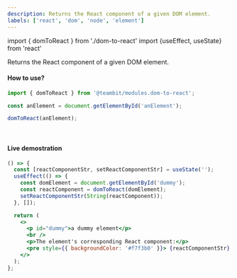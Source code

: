 ```yaml
---
description: Returns the React component of a given DOM element.
labels: ['react', 'dom', 'node', 'element']
---
```


import { domToReact } from './dom-to-react'
import {useEffect, useState} from 'react'

Returns the React component of a given DOM element.

#### How to use?

```ts
import { domToReact } from '@teambit/modules.dom-to-react';

const anElement = document.getElementById('anElement');

domToReact(anElement);
```

<br />

#### Live demostration

```jsx live=true
() => {
  const [reactComponentStr, setReactComponentStr] = useState('');
  useEffect(() => {
    const domElement = document.getElementById('dummy');
    const reactComponent = domToReact(domElement);
    setReactComponentStr(String(reactComponent));
  }, []);

  return (
    <>
      <p id="dummy">a dummy element</p>
      <br />
      <p>The element's corresponding React component:</p>
      <pre style={{ backgroundColor: '#f7f3b0' }}> {reactComponentStr} </pre>
    </>
  );
};
```
